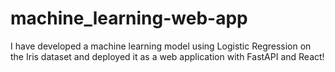 # machine_learning-web-app
I have developed a machine learning model using Logistic Regression on the Iris dataset and deployed it as a web application with FastAPI and React!
